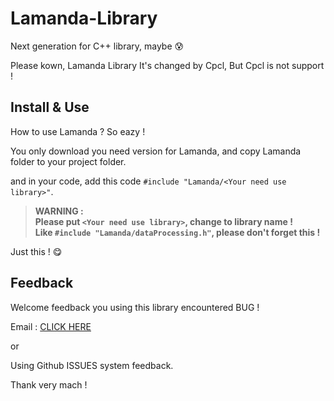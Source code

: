 # Lamanda-Library

Next generation for C++ library, maybe :cold_sweat:

Please kown, Lamanda Library It's changed by Cpcl, But Cpcl is not support !

## Install & Use

How to use Lamanda ? So eazy !

You only download you need version for Lamanda, and copy Lamanda folder to your project folder.

and in your code, add this code `#include "Lamanda/<Your need use library>"`.

> **WARNING :**  
> **Please put `<Your need use library>`, change to library name !**  
> **Like `#include "Lamanda/dataProcessing.h"`, please don't forget this !**

Just this ! :yum:

## Feedback

Welcome feedback you using this library encountered BUG !

Email : [CLICK HERE](mailto:cadenjiang@outlook.com)

or

Using Github ISSUES system feedback.

Thank very mach !
